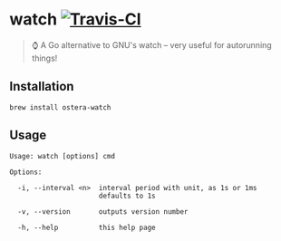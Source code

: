 # watch [![Travis-CI](https://api.travis-ci.org/ostera/watch.svg)](https://travis-ci.org/ostera/watch)
> ⌚ A Go alternative to GNU's watch – very useful for autorunning things!

## Installation

```
brew install ostera-watch
```

## Usage

```
Usage: watch [options] cmd

Options:

  -i, --interval <n>  interval period with unit, as 1s or 1ms
                      defaults to 1s

  -v, --version       outputs version number

  -h, --help          this help page
```
